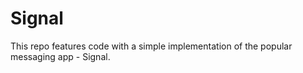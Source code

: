 # Signal
This repo features code with a simple implementation of the popular messaging app - Signal. 
